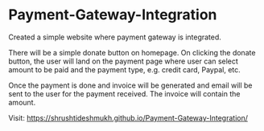 # Payment-Gateway-Integration
Created a simple website where payment gateway is integrated. 

There will be a simple donate button on homepage. On clicking the donate button, the user will land on the payment page where user can select amount to be paid and the payment type, e.g. credit card, Paypal, etc.

Once the payment is done and invoice will be generated and email will be sent to the user for the payment received. The invoice will contain the amount.

Visit:  https://shrushtideshmukh.github.io/Payment-Gateway-Integration/
